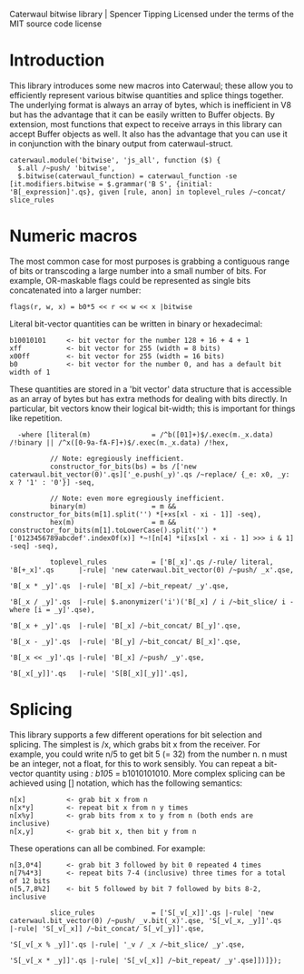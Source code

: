 Caterwaul bitwise library | Spencer Tipping
Licensed under the terms of the MIT source code license

# Introduction

This library introduces some new macros into Caterwaul; these allow you to efficiently represent various bitwise quantities and splice things together. The underlying format is always an array
of bytes, which is inefficient in V8 but has the advantage that it can be easily written to Buffer objects. By extension, most functions that expect to receive arrays in this library can
accept Buffer objects as well. It also has the advantage that you can use it in conjunction with the binary output from caterwaul-struct.

    caterwaul.module('bitwise', 'js_all', function ($) {
      $.all /~push/ 'bitwise',
      $.bitwise(caterwaul_function) = caterwaul_function -se [it.modifiers.bitwise = $.grammar('B S', {initial: 'B[_expression]'.qs}, given [rule, anon] in toplevel_rules /~concat/ slice_rules

# Numeric macros

The most common case for most purposes is grabbing a contiguous range of bits or transcoding a large number into a small number of bits. For example, OR-maskable flags could be represented as
single bits concatenated into a larger number:

    flags(r, w, x) = b0*5 << r << w << x |bitwise

Literal bit-vector quantities can be written in binary or hexadecimal:

    b10010101     <- bit vector for the number 128 + 16 + 4 + 1
    xff           <- bit vector for 255 (width = 8 bits)
    x00ff         <- bit vector for 255 (width = 16 bits)
    b0            <- bit vector for the number 0, and has a default bit width of 1

These quantities are stored in a 'bit vector' data structure that is accessible as an array of bytes but has extra methods for dealing with bits directly. In particular, bit vectors know their
logical bit-width; this is important for things like repetition.

      -where [literal(m)               = /^b([01]+)$/.exec(m._x.data) /!binary || /^x([0-9a-fA-F]+)$/.exec(m._x.data) /!hex,

              // Note: egregiously inefficient.
              constructor_for_bits(bs) = bs /['new caterwaul.bit_vector(0)'.qs]['_e.push(_y)'.qs /~replace/ {_e: x0, _y: x ? '1' : '0'}] -seq,

              // Note: even more egregiously inefficient.
              binary(m)                = m && constructor_for_bits(m[1].split('') *[+xs[xl - xi - 1]] -seq),
              hex(m)                   = m && constructor_for_bits(m[1].toLowerCase().split('') *['0123456789abcdef'.indexOf(x)] *~![n[4] *i[xs[xl - xi - 1] >>> i & 1] -seq] -seq),

              toplevel_rules           = ['B[_x]'.qs /-rule/ literal,  'B[+_x]'.qs      |-rule| 'new caterwaul.bit_vector(0) /~push/ _x'.qse,
                                                                       'B[_x * _y]'.qs  |-rule| 'B[_x] /~bit_repeat/ _y'.qse,
                                                                       'B[_x / _y]'.qs  |-rule| $.anonymizer('i')('B[_x] / i /~bit_slice/ i -where [i = _y]'.qse),
                                                                       'B[_x + _y]'.qs  |-rule| 'B[_x] /~bit_concat/ B[_y]'.qse,
                                                                       'B[_x - _y]'.qs  |-rule| 'B[_y] /~bit_concat/ B[_x]'.qse,
                                                                       'B[_x << _y]'.qs |-rule| 'B[_x] /~push/ _y'.qse,
                                                                       'B[_x[_y]]'.qs   |-rule| 'S[B[_x][_y]]'.qs],

# Splicing

This library supports a few different operations for bit selection and splicing. The simplest is /x, which grabs bit x from the receiver. For example, you could write n/5 to get bit 5 (= 32)
from the number n. n must be an integer, not a float, for this to work sensibly. You can repeat a bit-vector quantity using *: b10*5 = b1010101010. More complex splicing can be achieved using
[] notation, which has the following semantics:

    n[x]          <- grab bit x from n
    n[x*y]        <- repeat bit x from n y times
    n[x%y]        <- grab bits from x to y from n (both ends are inclusive)
    n[x,y]        <- grab bit x, then bit y from n

These operations can all be combined. For example:

    n[3,0*4]      <- grab bit 3 followed by bit 0 repeated 4 times
    n[7%4*3]      <- repeat bits 7-4 (inclusive) three times for a total of 12 bits
    n[5,7,8%2]    <- bit 5 followed by bit 7 followed by bits 8-2, inclusive

              slice_rules              = ['S[_v[_x]]'.qs |-rule| 'new caterwaul.bit_vector(0) /~push/ _v.bit(_x)'.qse, 'S[_v[_x, _y]]'.qs  |-rule| 'S[_v[_x]] /~bit_concat/ S[_v[_y]]'.qse,
                                                                                                                       'S[_v[_x % _y]]'.qs |-rule| '_v / _x /~bit_slice/ _y'.qse,
                                                                                                                       'S[_v[_x * _y]]'.qs |-rule| 'S[_v[_x]] /~bit_repeat/ _y'.qse]])]});